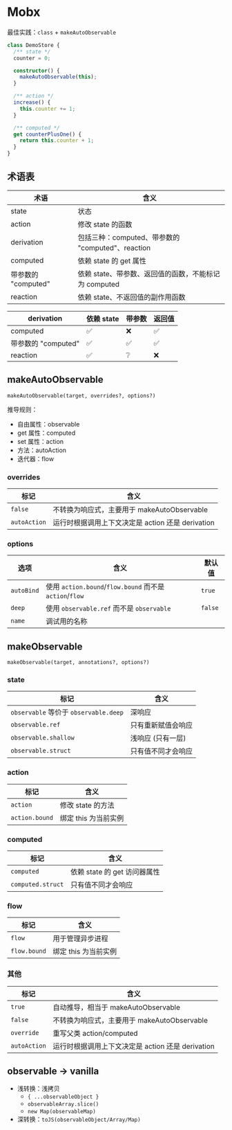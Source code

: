 # Mobx

最佳实践：`class` + `makeAutoObservable`

```ts
class DemoStore {
  /** state */
  counter = 0;

  constructor() {
    makeAutoObservable(this);
  }

  /** action */
  increase() {
    this.counter += 1;
  }

  /** computed */
  get counterPlusOne() {
    return this.counter + 1;
  }
}
```

## 术语表

| 术语                | 含义                                                  |
| ------------------- | ----------------------------------------------------- |
| state               | 状态                                                  |
| action              | 修改 state 的函数                                     |
| derivation          | 包括三种：computed、带参数的 "computed"、reaction     |
| computed            | 依赖 state 的 get 属性                                |
| 带参数的 "computed" | 依赖 state、带参数、返回值的函数，不能标记为 computed |
| reaction            | 依赖 state、不返回值的副作用函数                      |

| derivation          | 依赖 state | 带参数 | 返回值 |
| ------------------- | ---------- | ------ | ------ |
| computed            | ✅         | ❌     | ✅     |
| 带参数的 "computed" | ✅         | ✅     | ✅     |
| reaction            | ✅         | ❔     | ❌     |

## makeAutoObservable

`makeAutoObservable(target, overrides?, options?)`

推导规则：

- 自由属性：observable
- get 属性：computed
- set 属性：action
- 方法：autoAction
- 迭代器：flow

### overrides

| 标记         | 含义                                              |
| ------------ | ------------------------------------------------- |
| `false`      | 不转换为响应式，主要用于 makeAutoObservable       |
| `autoAction` | 运行时根据调用上下文决定是 action 还是 derivation |

### options

| 选项       | 含义                                                    | 默认值  |
| ---------- | ------------------------------------------------------- | ------- |
| `autoBind` | 使用 `action.bound`/`flow.bound` 而不是 `action`/`flow` | `true`  |
| `deep`     | 使用 `observable.ref` 而不是 `observable`               | `false` |
| `name`     | 调试用的名称                                            |         |

## makeObservable

`makeObservable(target, annotations?, options?)`

### state

| 标记                                  | 含义               |
| ------------------------------------- | ------------------ |
| `observable` 等价于 `observable.deep` | 深响应             |
| `observable.ref`                      | 只有重新赋值会响应 |
| `observable.shallow`                  | 浅响应 (只有一层)  |
| `observable.struct`                   | 只有值不同才会响应 |

### action

| 标记           | 含义                 |
| -------------- | -------------------- |
| `action`       | 修改 state 的方法    |
| `action.bound` | 绑定 this 为当前实例 |

### computed

| 标记              | 含义                         |
| ----------------- | ---------------------------- |
| `computed`        | 依赖 state 的 get 访问器属性 |
| `computed.struct` | 只有值不同才会响应           |

### flow

| 标记         | 含义                 |
| ------------ | -------------------- |
| `flow`       | 用于管理异步进程     |
| `flow.bound` | 绑定 this 为当前实例 |

### 其他

| 标记         | 含义                                              |
| ------------ | ------------------------------------------------- |
| `true`       | 自动推导，相当于 makeAutoObservable               |
| `false`      | 不转换为响应式，主要用于 makeAutoObservable       |
| `override`   | 重写父类 action/computed                          |
| `autoAction` | 运行时根据调用上下文决定是 action 还是 derivation |

## observable -> vanilla

- 浅转换：浅拷贝
  - `{ ...observableObject }`
  - `observableArray.slice()`
  - `new Map(observableMap)`
- 深转换：`toJS(observableObject/Array/Map)`
